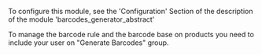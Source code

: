 To configure this module, see the 'Configuration' Section of the
description of the module 'barcodes_generator_abstract'

To manage the barcode rule and the barcode base on products you need to
include your user on "Generate Barcodes" group.
